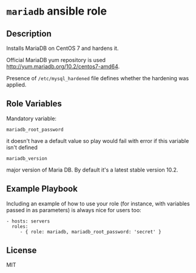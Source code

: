 `mariadb` ansible role
======================

Description
-----------

Installs MariaDB on CentOS 7 and hardens it.

Official MariaDB yum repository is used <http://yum.mariadb.org/10.2/centos7-amd64>.

Presence of `/etc/mysql_hardened` file defines whether the hardening was applied.

Role Variables
--------------
Mandatory variable:

    mariadb_root_password

it doesn't have a default value so play would fail with error if this variable isn't defined

    mariadb_version

major version of Maria DB. By default it's a latest stable version 10.2.

Example Playbook
----------------

Including an example of how to use your role (for instance, with variables passed in as parameters) is always nice for users too:

    - hosts: servers
      roles:
         - { role: mariadb, mariadb_root_password: 'secret' }

License
-------

MIT
